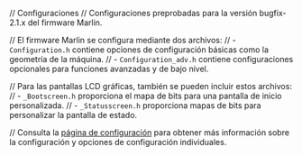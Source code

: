 // Configuraciones
// Configuraciones preprobadas para la versión bugfix-2.1.x del firmware Marlin.

// El firmware Marlin se configura mediante dos archivos:
// - `Configuration.h` contiene opciones de configuración básicas como la geometría de la máquina.
// - `Configuration_adv.h` contiene configuraciones opcionales para funciones avanzadas y de bajo nivel.

// Para las pantallas LCD gráficas, también se pueden incluir estos archivos:
// - `_Bootscreen.h` proporciona el mapa de bits para una pantalla de inicio personalizada.
// - `_Statusscreen.h` proporciona mapas de bits para personalizar la pantalla de estado.

// Consulta la [página de configuración](https://marlinfw.org/docs/configuration/configuration.html) para obtener más información sobre la configuración y opciones de configuración individuales.
